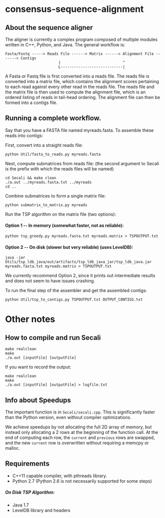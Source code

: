 consensus-sequence-alignment
============================

## About the sequence aligner

The aligner is currently a complex program composed of multiple modules written in C++, Python, and Java.  The general workflow is:

    Fasta/Fastq -----> Reads File ------> Matrix ------> Alignment File -------> Contigs
                            |                            ^
                            L----------------------------|
                            
A Fasta or Fastq file is first converted into a reads file.  The reads file is converted into a matrix file, which contains the alignment scores pertaining to each read against every other read in the reads file.  The reads file and the matrix file is then used to compute the alignment file, which is an ordered listing of reads in tail-head ordering.  The alignment file can then be formed into a contigs file.

## Running a complete workflow.

Say that you have a FASTA file named myreads.fasta.  To assemble these reads into contigs:

 
First, convert into a straight reads file:


    python Util/fasta_to_reads.py myreads.fasta
   


Next, compute submatrices from reads file: (the second argument to Secali is the prefix with which the reads files will be named) 


    cd Secali && make clean
    ./a.out ../myreads.fasta.txt ../myreads
    cd ..


Combine submatrices to form a single matrix file:


    python submatrix_to_matrix.py myreads
    

Run the TSP algorithm on the matrix file (two options):
#### Option 1 -- In memory (somewhat faster, not as reliable):


    python tsp_greedy.py myreads.fasta.txt myreads.matrix > TSPOUTPUT.txt


#### Option 2 -- On disk (slower but very reliable) (uses LevelDB):


    java -jar Utils/tsp_ldb_java/out/artifacts/tsp_ldb_java_jar/tsp_ldb_java.jar myreads.fasta.txt myreads.matrix > TSPOUTPUT.txt
    
    
We currently recommend Option 2, since it prints out intermediate results and does not seem to have issues crashing.
  
To run the final step of the assembler and get the assembled contigs:

    python Util/tsp_to_contigs.py TSPOUTPUT.txt OUTPUT_CONTIGS.txt
     


# Other notes
## How to compile and run Secali

    make realclean
    make
    ./a.out [inputFile] [outputFile]
    
If you want to record the output:

    make realclean
    make
    ./a.out [inputFile] [outputFile] > logfile.txt

## Info about Speedups
The important function is in `Secali/secali.cpp`.  This is significantly faster than the Python version, even without compiler optimizations.  

We achieve speedups by not allocating the full 2D array of memory, but instead only allocating a 2 rows at the beginning of the function call.  At the end of computing each row, the `current` and `previous` rows are swapped, and the new `current` row is overwritten without requiring a memcpy or malloc.   

## Requirements

* C++11 capable compiler, with pthreads library.
* Python 2.7  (Python 2.6 is not necessarily supported for some steps)

##### On Disk TSP Algorithm:
* Java 1.7
* LevelDB library and headers


